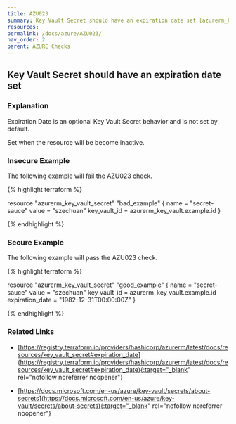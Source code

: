 ```yaml
---
title: AZU023
summary: Key Vault Secret should have an expiration date set [azurerm_key_vault_secret] 
resources: 
permalink: /docs/azure/AZU023/
nav_order: 2
parent: AZURE Checks
---
```


## Key Vault Secret should have an expiration date set

### Explanation


Expiration Date is an optional Key Vault Secret behavior and is not set by default.

Set when the resource will be become inactive.



### Insecure Example

The following example will fail the AZU023 check.

{% highlight terraform %}

resource "azurerm_key_vault_secret" "bad_example" {
  name         = "secret-sauce"
  value        = "szechuan"
  key_vault_id = azurerm_key_vault.example.id
}

{% endhighlight %}



### Secure Example

The following example will pass the AZU023 check.

{% highlight terraform %}

resource "azurerm_key_vault_secret" "good_example" {
  name            = "secret-sauce"
  value           = "szechuan"
  key_vault_id    = azurerm_key_vault.example.id
  expiration_date = "1982-12-31T00:00:00Z"
}

{% endhighlight %}


### Related Links


- [https://registry.terraform.io/providers/hashicorp/azurerm/latest/docs/resources/key_vault_secret#expiration_date](https://registry.terraform.io/providers/hashicorp/azurerm/latest/docs/resources/key_vault_secret#expiration_date){:target="_blank" rel="nofollow noreferrer noopener"}

- [https://docs.microsoft.com/en-us/azure/key-vault/secrets/about-secrets](https://docs.microsoft.com/en-us/azure/key-vault/secrets/about-secrets){:target="_blank" rel="nofollow noreferrer noopener"}

